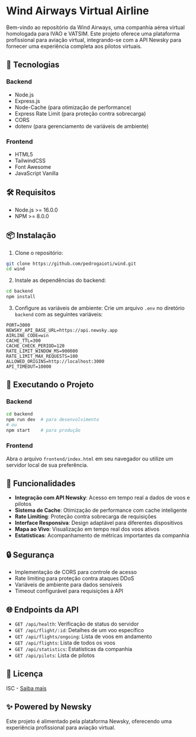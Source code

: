# Wind Airways Virtual Airline

Bem-vindo ao repositório da Wind Airways, uma companhia aérea virtual homologada para IVAO e VATSIM. Este projeto oferece uma plataforma profissional para aviação virtual, integrando-se com a API Newsky para fornecer uma experiência completa aos pilotos virtuais.

## 🚀 Tecnologias

### Backend
- Node.js
- Express.js
- Node-Cache (para otimização de performance)
- Express Rate Limit (para proteção contra sobrecarga)
- CORS
- dotenv (para gerenciamento de variáveis de ambiente)

### Frontend
- HTML5
- TailwindCSS
- Font Awesome
- JavaScript Vanilla

## 🛠️ Requisitos

- Node.js >= 16.0.0
- NPM >= 8.0.0

## 📦 Instalação

1. Clone o repositório:
```bash
git clone https://github.com/pedrogaioti/wind.git
cd wind
```

2. Instale as dependências do backend:
```bash
cd backend
npm install
```

3. Configure as variáveis de ambiente:
Crie um arquivo `.env` no diretório `backend` com as seguintes variáveis:
```env
PORT=3000
NEWSKY_API_BASE_URL=https://api.newsky.app
AIRLINE_CODE=win
CACHE_TTL=300
CACHE_CHECK_PERIOD=120
RATE_LIMIT_WINDOW_MS=900000
RATE_LIMIT_MAX_REQUESTS=100
ALLOWED_ORIGINS=http://localhost:3000
API_TIMEOUT=10000
```

## 🚀 Executando o Projeto

### Backend
```bash
cd backend
npm run dev  # para desenvolvimento
# ou
npm start    # para produção
```

### Frontend
Abra o arquivo `frontend/index.html` em seu navegador ou utilize um servidor local de sua preferência.

## 🌟 Funcionalidades

- **Integração com API Newsky**: Acesso em tempo real a dados de voos e pilotos
- **Sistema de Cache**: Otimização de performance com cache inteligente
- **Rate Limiting**: Proteção contra sobrecarga de requisições
- **Interface Responsiva**: Design adaptável para diferentes dispositivos
- **Mapa ao Vivo**: Visualização em tempo real dos voos ativos
- **Estatísticas**: Acompanhamento de métricas importantes da companhia

## 🔒 Segurança

- Implementação de CORS para controle de acesso
- Rate limiting para proteção contra ataques DDoS
- Variáveis de ambiente para dados sensíveis
- Timeout configurável para requisições à API

## 🌐 Endpoints da API

- `GET /api/health`: Verificação de status do servidor
- `GET /api/flight/:id`: Detalhes de um voo específico
- `GET /api/flights/ongoing`: Lista de voos em andamento
- `GET /api/flights`: Lista de todos os voos
- `GET /api/statistics`: Estatísticas da companhia
- `GET /api/pilots`: Lista de pilotos

## 📝 Licença

ISC - [Saiba mais](https://opensource.org/licenses/ISC)

## ✨ Powered by Newsky

Este projeto é alimentado pela plataforma Newsky, oferecendo uma experiência profissional para aviação virtual.